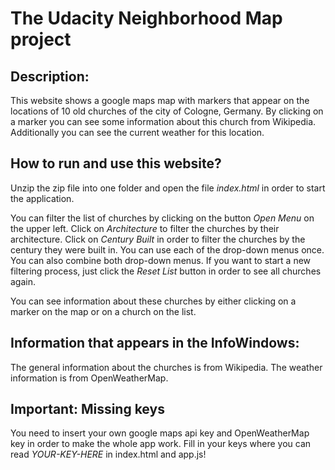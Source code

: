 # The Udacity Neighborhood Map project

## Description:
This website shows a google maps map with markers that appear on the locations of 10 old churches of the city of Cologne, Germany. By clicking on a marker you can see some information about this church from Wikipedia. Additionally you can see the current weather for this location.

## How to run and use this website?
Unzip the zip file into one folder and open the file *index.html* in order to start the application.

You can filter the list of churches by clicking on the button *Open Menu* on the upper left. Click on *Architecture* to filter the churches by their architecture. Click on *Century Built* in order to filter the churches by the century they were built in. You can use each of the drop-down menus once. You can also combine both drop-down menus. If you want to start a new filtering process, just click the *Reset List* button in order to see all churches again.

You can see information about these churches by either clicking on a marker on the map or on a church on the list.

## Information that appears in the InfoWindows:
The general information about the churches is from Wikipedia. The weather information is from OpenWeatherMap.

## Important: Missing keys
You need to insert your own google maps api key and OpenWeatherMap key in order to make the whole app work. Fill in your keys where you can read *YOUR-KEY-HERE* in index.html and app.js!
